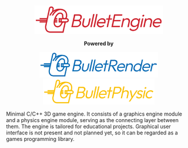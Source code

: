 <p align="center">
    <img src="assets/images/BulletEngine.png" alt="BulletEngine Logo" width="350">
</p>

<p align="center">
  <strong>Powered by</strong>
</p>

<p align="center">

  <a href="https://github.com/admtrv/BulletRender">
    <img src="assets/images/BulletRender.png" alt="BulletRender Logo" height="70">
  </a>
  
  <a href="https://github.com/admtrv/BulletPhysic">
    <img src="assets/images/BulletPhysic.png" alt="BulletPhysic Logo" height="70">
  </a>
  
</p>

Minimal C/C++ 3D game engine. It consists of a graphics engine module and a physics engine module, serving as the connecting layer between them. The engine is tailored for educational projects. Graphical user interface is not present and not planned yet, so it can be regarded as a games programming library.
